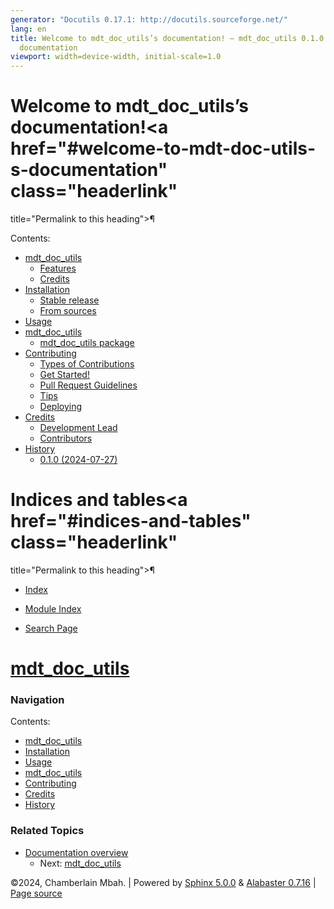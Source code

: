 ```yaml
---
generator: "Docutils 0.17.1: http://docutils.sourceforge.net/"
lang: en
title: Welcome to mdt_doc_utils’s documentation! — mdt_doc_utils 0.1.0
  documentation
viewport: width=device-width, initial-scale=1.0
---
```


<div class="document">

<div class="documentwrapper">

<div class="bodywrapper">

<div class="body" role="main">

<div id="welcome-to-mdt-doc-utils-s-documentation" class="section">

# Welcome to mdt_doc_utils’s documentation\!<a href="#welcome-to-mdt-doc-utils-s-documentation" class="headerlink"
title="Permalink to this heading">¶</a>

<div class="toctree-wrapper compound">

<span class="caption-text">Contents:</span>

- <a href="readme.html" class="reference internal">mdt_doc_utils</a>
  - <a href="readme.html#features" class="reference internal">Features</a>
  - <a href="readme.html#credits" class="reference internal">Credits</a>
- <a href="installation.html" class="reference internal">Installation</a>
  - <a href="installation.html#stable-release"
    class="reference internal">Stable release</a>
  - <a href="installation.html#from-sources" class="reference internal">From
    sources</a>
- <a href="usage.html" class="reference internal">Usage</a>
- <a href="modules.html" class="reference internal">mdt_doc_utils</a>
  - <a href="mdt_doc_utils.html" class="reference internal">mdt_doc_utils
    package</a>
- <a href="contributing.html" class="reference internal">Contributing</a>
  - <a href="contributing.html#types-of-contributions"
    class="reference internal">Types of Contributions</a>
  - <a href="contributing.html#get-started" class="reference internal">Get
    Started!</a>
  - <a href="contributing.html#pull-request-guidelines"
    class="reference internal">Pull Request Guidelines</a>
  - <a href="contributing.html#tips" class="reference internal">Tips</a>
  - <a href="contributing.html#deploying"
    class="reference internal">Deploying</a>
- <a href="authors.html" class="reference internal">Credits</a>
  - <a href="authors.html#development-lead"
    class="reference internal">Development Lead</a>
  - <a href="authors.html#contributors"
    class="reference internal">Contributors</a>
- <a href="history.html" class="reference internal">History</a>
  - <a href="history.html#id1" class="reference internal">0.1.0
    (2024-07-27)</a>

</div>

</div>

<div id="indices-and-tables" class="section">

# Indices and tables<a href="#indices-and-tables" class="headerlink"
title="Permalink to this heading">¶</a>

- <a href="genindex.html" class="reference internal"><span
  class="std std-ref">Index</span></a>

- <a href="py-modindex.html" class="reference internal"><span
  class="std std-ref">Module Index</span></a>

- <a href="search.html" class="reference internal"><span
  class="std std-ref">Search Page</span></a>

</div>

</div>

</div>

</div>

<div class="sphinxsidebar" role="navigation"
aria-label="main navigation">

<div class="sphinxsidebarwrapper">

# [mdt_doc_utils](#)

### Navigation

<span class="caption-text">Contents:</span>

- <a href="readme.html" class="reference internal">mdt_doc_utils</a>
- <a href="installation.html" class="reference internal">Installation</a>
- <a href="usage.html" class="reference internal">Usage</a>
- <a href="modules.html" class="reference internal">mdt_doc_utils</a>
- <a href="contributing.html" class="reference internal">Contributing</a>
- <a href="authors.html" class="reference internal">Credits</a>
- <a href="history.html" class="reference internal">History</a>

<div class="relations">

### Related Topics

- [Documentation overview](#)
  - Next: [mdt_doc_utils](readme.html "next chapter")

</div>

<div id="searchbox" style="display: none" role="search">

### Quick search

<div class="searchformwrapper">

</div>

</div>

</div>

</div>

<div class="clearer">

</div>

</div>

<div class="footer">

©2024, Chamberlain Mbah. \| Powered by [Sphinx
5.0.0](https://www.sphinx-doc.org/) & [Alabaster
0.7.16](https://alabaster.readthedocs.io) \|
<a href="_sources/index.rst.txt" rel="nofollow">Page source</a>

</div>

